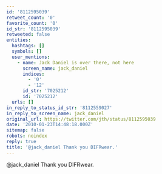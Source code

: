 ```yaml
---
id: '8112595039'
retweet_count: '0'
favorite_count: '0'
id_str: '8112595039'
retweeted: false
entities:
  hashtags: []
  symbols: []
  user_mentions:
    - name: Jack Daniel is over there, not here
      screen_name: jack_daniel
      indices:
        - '0'
        - '12'
      id_str: '7025212'
      id: '7025212'
  urls: []
in_reply_to_status_id_str: '8112559027'
in_reply_to_screen_name: jack_daniel
original_url: https://twitter.com/jth/status/8112595039
date: '2010-01-23T14:48:18.000Z'
sitemap: false
robots: noindex
reply: true
title: '@jack_daniel Thank you DIFRwear.'
---
```


@jack_daniel Thank you DIFRwear.